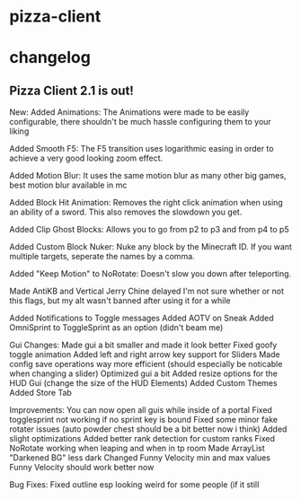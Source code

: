 # pizza-client

# changelog

## Pizza Client 2.1 is out!

New:
Added Animations:
The Animations were made to be easily configurable, there shouldn't be much hassle configuring them to your liking

Added Smooth F5:
The F5 transition uses logarithmic easing in order to achieve a very good looking zoom effect.

Added Motion Blur:
It uses the same motion blur as many other big games, best motion blur available in mc

Added Block Hit Animation:
Removes the right click animation when using an ability of a sword. This also removes the slowdown you get.

Added Clip Ghost Blocks:
Allows you to go from p2 to p3 and from p4 to p5

Added Custom Block Nuker:
Nuke any block by the Minecraft ID. If you want multiple targets, seperate the names by a comma.

Added "Keep Motion" to NoRotate:
Doesn't slow you down after teleporting.

Made AntiKB and Vertical Jerry Chine delayed
I'm not sure whether or not this flags, but my alt wasn't banned after using it for a while

Added Notifications to Toggle messages
Added AOTV on Sneak
Added OmniSprint to ToggleSprint as an option (didn't beam me)

Gui Changes:
Made gui a bit smaller and made it look better
Fixed goofy toggle animation
Added left and right arrow key support for Sliders
Made config save operations way more efficient (should especially be noticable when changing a slider)
Optimized gui a bit
Added resize options for the HUD Gui (change the size of the HUD Elements)
Added Custom Themes
Added Store Tab

Improvements:
You can now open all guis while inside of a portal
Fixed togglesprint not working if no sprint key is bound
Fixed some minor fake rotater issues (auto powder chest should be a bit better now i think)
Added slight optimizations
Added better rank detection for custom ranks
Fixed NoRotate working when leaping and when in tp room
Made ArrayList "Darkened BG" less dark
Changed Funny Velocity min and max values
Funny Velocity should work better now

Bug Fixes:
Fixed outline esp looking weird for some people (if it still
